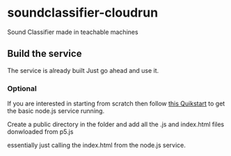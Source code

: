 # soundclassifier-cloudrun
Sound Classifier made in teachable machines 


## Build the service
The service is already built Just go ahead and use it.

### Optional
If you are interested in starting from scratch then follow [this Quikstart](https://cloud.google.com/run/docs/quickstarts/build-and-deploy) to get the basic node.js service running.

Create a public directory in the folder and add all the .js and index.html files donwloaded from p5.js

essentially just calling the index.html from the node.js service.

<!-- ## Build the container image
```gcloud builds submit --tag gcr.io/PROJECT-ID/soundclassifier-service```

https://github.com/priyankavergadia/soundclassifier-cloudrun

## Deploying to Cloud Run
```gcloud run deploy --image gcr.io/PROJECT-ID/soundclassifier-service --platform managed``` -->
